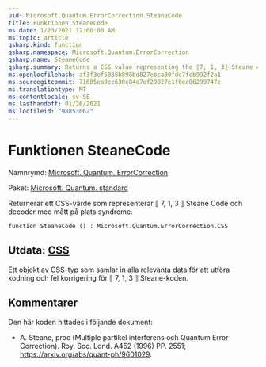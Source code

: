 ```yaml
---
uid: Microsoft.Quantum.ErrorCorrection.SteaneCode
title: Funktionen SteaneCode
ms.date: 1/23/2021 12:00:00 AM
ms.topic: article
qsharp.kind: function
qsharp.namespace: Microsoft.Quantum.ErrorCorrection
qsharp.name: SteaneCode
qsharp.summary: Returns a CSS value representing the ⟦7, 1, 3⟧ Steane code encoder and decoder with in-place syndrome measurement.
ms.openlocfilehash: af3f3ef5088b898bd827ebca00fdc7fcb992f2a1
ms.sourcegitcommit: 71605ea9cc630e84e7ef29027e1f0ea06299747e
ms.translationtype: MT
ms.contentlocale: sv-SE
ms.lasthandoff: 01/26/2021
ms.locfileid: "98853062"
---
```

# <a name="steanecode-function"></a>Funktionen SteaneCode

Namnrymd: [Microsoft. Quantum. ErrorCorrection](xref:Microsoft.Quantum.ErrorCorrection)

Paket: [Microsoft. Quantum. standard](https://nuget.org/packages/Microsoft.Quantum.Standard)


Returnerar ett CSS-värde som representerar ⟦ 7, 1, 3 ⟧ Steane Code och decoder med mått på plats syndrome.

```qsharp
function SteaneCode () : Microsoft.Quantum.ErrorCorrection.CSS
```


## <a name="output--css"></a>Utdata: [CSS](xref:Microsoft.Quantum.ErrorCorrection.CSS)

Ett objekt av CSS-typ som samlar in alla relevanta data för att utföra kodning och fel korrigering för ⟦ 7, 1, 3 ⟧ Steane-koden.

## <a name="remarks"></a>Kommentarer

Den här koden hittades i följande dokument:

- A. Steane, proc (Multiple partikel interferens och Quantum Error Correction). Roy. Soc. Lond. A452 (1996) PP. 2551; https://arxiv.org/abs/quant-ph/9601029.